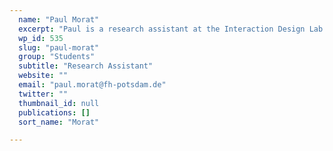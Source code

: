 ```yaml
---
  name: "Paul Morat"
  excerpt: "Paul is a research assistant at the Interaction Design Lab (IDL) of the University of Applied Sciences Potsdam."
  wp_id: 535
  slug: "paul-morat"
  group: "Students"
  subtitle: "Research Assistant"
  website: ""
  email: "paul.morat@fh-potsdam.de"
  twitter: ""
  thumbnail_id: null
  publications: []
  sort_name: "Morat"

---
```

